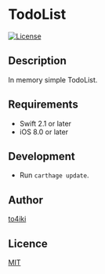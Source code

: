 # TodoList

[![License][license-image]][license-url]

## Description
In memory simple TodoList.

## Requirements
- Swift 2.1 or later
- iOS 8.0 or later

## Development
- Run `carthage update`.

## Author
[to4iki](https://github.com/to4iki)

## Licence
[MIT](http://to4iki.mit-license.org/)

[license-url]: http://to4iki.mit-license.org/
[license-image]: http://img.shields.io/badge/license-MIT-brightgreen.svg
